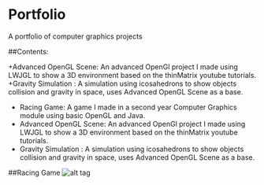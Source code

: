 # Portfolio
A portfolio of computer graphics projects

##Contents:

+Advanced OpenGL Scene: An advanced OpenGl project I made  using LWJGL to show a 3D environment based on the thinMatrix youtube tutorials.
+Gravity Simulation : A simulation using icosahedrons to show objects collision and gravity in space, uses Advanced OpenGL Scene as a base.
<ul>
<li>Racing Game: A game I made in a second year Computer Graphics module using basic OpenGL and Java.</li>
<li>Advanced OpenGL Scene: An advanced OpenGl project I made  using LWJGL to show a 3D environment based on the thinMatrix youtube tutorials.</li>
<li>Gravity Simulation : A simulation using icosahedrons to show objects collision and gravity in space, uses Advanced OpenGL Scene as a base. </li>
</ul>

##Racing Game
![alt tag](https://raw.githubusercontent.com/BombayCinema/Portfolio/Racing-Game/path/to/img.png)
